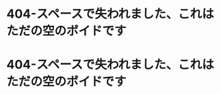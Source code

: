 # 404-スペースで失われました、これはただの空のボイドです
# 404-スペースで失われました、これはただの空のボイドです

<!--
パーマリンク:/404.html
レイアウト:ホームページ
タイトル:404ロストインスペース！
説明:あなたはCosmosで迷子になりました
セクション:
  -タイトル:はじめに
    desc:CosmosSDKの概要。
    url:/intro/overview.html
    アイコン:はじめに
  -タイトル:基本
    desc:ブロックチェーン、トランザクションライフサイクル、アカウントなどの構造。
    アイコン:基本
    url:/basics/app-anatomy.html
  -タイトル:コアコンセプト
    desc:baseapp、ストア、サーバーなどのコアコンセプトについて読んでください。
    アイコン:コア
    url:/core/baseapp.html
  -タイトル:モジュールの構築
    desc:CosmosSDKのモジュールを構築する方法をご覧ください。
    アイコン:モジュール
    url:/building-modules/intro.html
  -タイトル:ノードの実行
    desc:CLIとAPIを使用してノードを実行および操作します。
    アイコン:インターフェース
    url:/run-node/
  -タイトル:モジュール
    desc:アプリケーションを構築するための既存のモジュールを調べます。
    アイコン:仕様
    url:/modules/
スタック:
  -タイトル:コスモスハブ
    desc:CosmosNetwork上の数千の相互接続されたブロックチェーンの最初のもの。
    色:[#BA3FD9]
    ラベル:ハブ
    url:http://hub.cosmos.network
  -タイトル:テンダーミントコア
    desc:Cosmos SDKを強化する、ブロックチェーンを構築するための主要なBFTエンジン。
    色:[#00BB00]
    ラベル:コア
    url:http://docs.tendermint.com
フッター:
  ニュースレター:false
余談:false
-->

